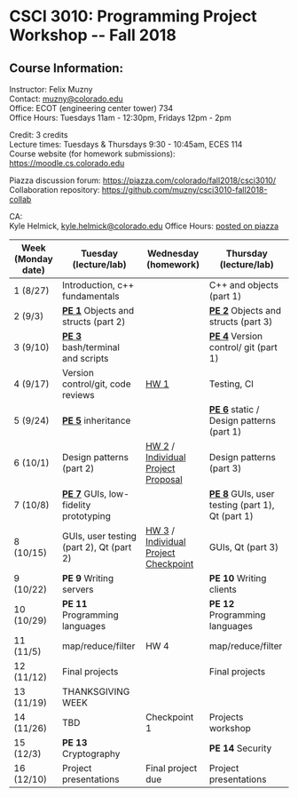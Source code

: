 CSCI 3010: Programming Project Workshop -- Fall 2018
=====================

Course Information:
-----------------


Instructor: Felix Muzny  
Contact: muzny@colorado.edu  
Office: ECOT (engineering center tower) 734  
Office Hours: Tuesdays 11am - 12:30pm, Fridays 12pm - 2pm

Credit: 3 credits  
Lecture times: Tuesdays & Thursdays 9:30 - 10:45am, ECES 114  
Course website (for homework submissions): https://moodle.cs.colorado.edu  

Piazza discussion forum: https://piazza.com/colorado/fall2018/csci3010/  
Collaboration repository: https://github.com/muzny/csci3010-fall2018-collab  

CA:  
Kyle Helmick, kyle.helmick@colorado.edu
Office Hours: [posted on piazza](https://piazza.com/colorado/fall2018/csci3010/staff)


|Week (Monday date) | Tuesday (lecture/lab) | Wednesday (homework) | Thursday (lecture/lab) |
| --- | --- | --- | --- |
1 (8/27) | Introduction, c++ fundamentals | | C++ and objects (part 1) |
2 (9/3) | [__PE 1__](programming_exercises/pe1.md)  Objects and structs (part 2) | | [__PE 2__](programming_exercises/pe2.md)  Objects and structs (part 3) |
3 (9/10) | [__PE 3__](programming_exercises/pe3.md)  bash/terminal and scripts | | [__PE 4__](programming_exercises/pe4.md)  Version control/ git (part 1) |
4 (9/17) | Version control/git, code reviews | [HW 1](homeworks/hw1_maze/) | Testing, CI |
5 (9/24) | [__PE 5__](programming_exercises/pe5.md)  inheritance | | [__PE 6__](programming_exercises/pe6.md)  static / Design patterns (part 1) |
6 (10/1) | Design patterns (part 2) | [HW 2](homeworks/hw2_shoppingtesting/) / [Individual Project Proposal](homeworks/individual_projects) | Design patterns (part 3) |
7 (10/8) | [__PE 7__](programming_exercises/pe7.md) GUIs, low-fidelity prototyping | | [__PE 8__](programming_exercises/pe8.md)  GUIs, user testing (part 1), Qt (part 1) |
8 (10/15) | GUIs, user testing (part 2), Qt (part 2) | [HW 3](homeworks/hw3_election/) / [Individual Project Checkpoint](homeworks/individual_projects) | GUIs, Qt (part 3) |
9 (10/22) | __PE 9__  Writing servers | | __PE 10__ Writing clients
10 (10/29) | __PE 11__  Programming languages |  | __PE 12__  Programming languages
11 (11/5) |  map/reduce/filter | HW 4 |   map/reduce/filter 
12 (11/12) | Final projects |  | Final projects
13 (11/19) | THANKSGIVING WEEK | | 
14 (11/26) | TBD | Checkpoint 1 | Projects workshop
15 (12/3) | __PE 13__ Cryptography | | __PE 14__ Security
16 (12/10) | Project presentations | Final project due | Project presentations
